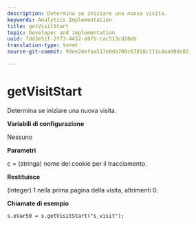 ```yaml
---
description: Determina se iniziare una nuova visita.
keywords: Analytics Implementation
title: getVisitStart
topic: Developer and implementation
uuid: 7dd3e51f-2f73-4452-a9fb-cac513cd28eb
translation-type: tm+mt
source-git-commit: 99ee24efaa517e8da700c67818c111c4aa90dc02

---
```



# getVisitStart

Determina se iniziare una nuova visita.

**Variabili di configurazione**

Nessuno

**Parametri**

c = (stringa) nome del cookie per il tracciamento.

**Restituisce**

(integer) 1 nella prima pagina della visita, altrimenti 0.

**Chiamate di esempio**

```
s.eVar50 = s.getVisitStart("s_visit");
```

